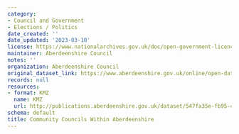 ```yaml
---
category:
- Council and Government
- Elections / Politics
date_created: ''
date_updated: '2023-03-10'
license: https://www.nationalarchives.gov.uk/doc/open-government-licence/version/3/
maintainer: Aberdeenshire Council
notes: ''
organization: Aberdeenshire Council
original_dataset_link: https://www.aberdeenshire.gov.uk/online/open-data/
records: null
resources:
- format: KMZ
  name: KMZ
  url: http://publications.aberdeenshire.gov.uk/dataset/547fa35e-fb95-49e8-a0a2-281541dbc8a9/resource/a2d0dfbb-5f40-46ed-9a49-8aa45fabf1d6/download/communitycouncilsdata08032023.kmz
schema: default
title: Community Councils Within Aberdeenshire
---
```

